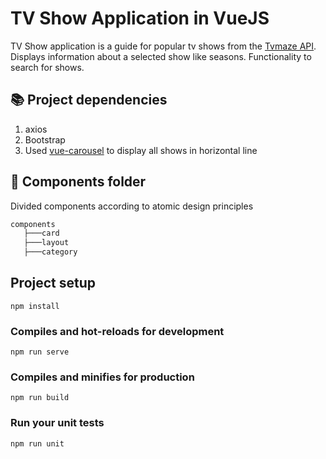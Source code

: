 # TV Show Application in VueJS

TV Show application is a guide for popular tv shows from the [Tvmaze API](http://www.tvmaze.com/api). Displays information about a selected show like seasons. Functionality to search for shows.

## :books: Project dependencies

1. axios
2. Bootstrap
3. Used [vue-carousel](https://ssense.github.io/vue-carousel/) to display all shows in horizontal line

## :newspaper: Components folder

Divided components according to atomic design principles

```bash
components
   ├───card
   ├───layout
   ├───category
```

## Project setup

```
npm install
```

### Compiles and hot-reloads for development

```
npm run serve
```

### Compiles and minifies for production

```
npm run build
```

### Run your unit tests

```
npm run unit
```
